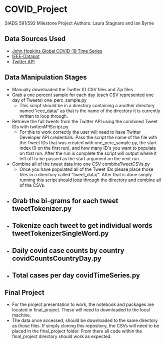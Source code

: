 # COVID_Project

SIADS 591/592 Milestone Project
Authors: Laura Stagnaro and Ian Byrne

## Data Sources Used
- [John Hopkins Global COVID-19 Time Series](https://github.com/CSSEGISandData/COVID-19/tree/master/csse_covid_19_data/csse_covid_19_time_series)
- [IEEE-Datapot](https://ieee-dataport.org/open-access/coronavirus-covid-19-tweets-dataset)
- [Twitter API](www.twitter.com)

## Data Manipulation Stages
- Manually downloaded the Twitter ID CSV files and Zip files
- Grab a one percent sample for each day (each CSV represented one day of Tweets) one_perc_sample.py
    - This script should be in a directory containing a another directory named 'ieee_data/' as that is the name of the directory it is currently written to loop through.
- Retrieve the full tweets from the Twitter API using the combined Tweet IDs with twitterAPIScript.py
    - For this to work correctly the user will need to have Twitter Developer API credentials. Pass the script the name of the file with the Tweet IDs that was created with one_perc_sample.py, the start index (0 on the first run), and how many ID's you want to populate on that run. After the run is complete the script will output where it left off to be passed as the start argument on the next run. 
- Combine all of the tweet data into one CSV combineTweetCSVs.py
    - Once you have populated all of the Tweet IDs please place those files in a directory called "tweet_data/". After that is done simply running this script should loop through the directory and combine all of the CSVs.
- Grab the bi-grams for each tweet tweetTokenizer.py
    - 
- Tokenize each tweet to get individual words tweetTokenizerSingleWord.py
    - 
- Daily covid case counts by country covidCountsCountryDay.py
    - 
- Total cases per day covidTimeSeries.py
    - 

## Final Project
- For the project presentation to work, the notebook and packages are located in final_project. These will
need to downloaded to the local machine. 
- The data once accessed, should be downloaded to the same directory as those files.
If simply cloning this repository, the CSVs will need to be placed in the final_project folder. From there all code within the final_project directory should work 
as expected. 
